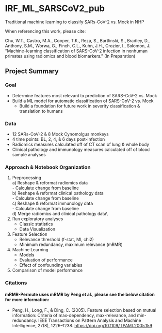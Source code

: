 # IRF_ML_SARSCoV2_pub
Traditional machine learning to classify SARs-CoV-2 vs. Mock in NHP

When referencing this work, please cite:

Chu, W.T., Castro, M.A., Cooper, T.K., Reza, S., Bartlinski, S., Bradley, D., Anthony, S.M., Worwa, G., Finch, C.L., Kuhn, J.H., Crozier, I., Solomon, J. “Machine-learning classification of SARS-CoV-2 infection in nonhuman primates using radiomics and blood biomarkers.” (In Preparation)


## Project Summary

### Goal
- Determine features most relevant to prediction of SARS-CoV-2 vs. Mock
- Build a ML model for automatic classification of SARS-CoV-2 vs. Mock
    - Build a foundation for future work in severity classification & translation to humans

### Data
- 12 SARs-CoV-2 & 8 Mock Cynomolgus monkeys
- 4 time points: BL, 2, 4, & 6 days post-infection
- Radiomics measures calculated off of CT scan of lung & whole body
- Clinical pathology and immunology measures calculated off of blood sample analyses

### Approach & Notebook Organization
1) Preprocessing\
    a) Reshape & reformat radiomics data\
        - Calculate change from baseline\
    b) Reshape & reformat clinical pathology data\
        - Calculate change from baseline\
    c) Reshape & reformat immunology data\
        - Calculate change from baseline\
    d) Merge radiomics and clinical pathology data\
2) Run exploratory analyses
    - Classic statistics
    - Data Visualization
3) Feature Selection
    - Relevance threshold (f-stat, MI, chi2)
    - Minimum redundancy, maximum relevance (mRMR)
4) Machine Learning
    - Models
    - Evaluation of performance
    - Effect of confounding variables
5) Comparison of model performance

### Citations

#### mRMR-Permute uses mRMR by Peng et al., please see the below citation for more information:
- Peng, H., Long, F., & Ding, C. (2005). Feature selection based on mutual information: Criteria of max-dependency, max-relevance, and min-redundancy. IEEE Transactions on Pattern Analysis and Machine Intelligence, 27(8), 1226–1238. https://doi.org/10.1109/TPAMI.2005.159
